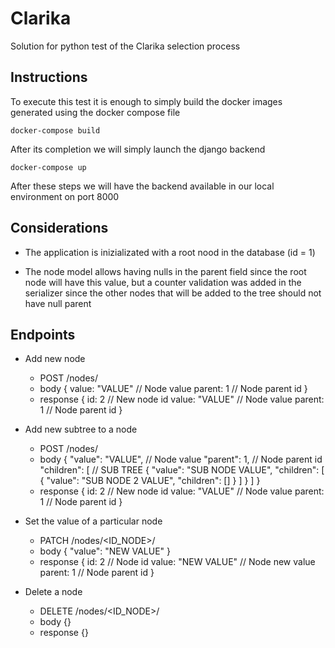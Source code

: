 # Clarika
Solution for python test of the Clarika selection process

## Instructions 

To execute this test it is enough to simply build the docker images generated using the docker compose file

`docker-compose build`

After its completion we will simply launch the django backend 

`docker-compose up`

After these steps we will have the backend available in our local environment on port 8000


## Considerations

- The application is inizializated with a root nood in the database (id = 1)

- The node model allows having nulls in the parent field since the root node will have this value, but a counter validation was added in the serializer since the other nodes that will be added to the tree should not have null parent


## Endpoints

 - Add new node
    - POST /nodes/
    - body 
        {
            value: "VALUE"   // Node value
            parent: 1       // Node parent id
        }
    - response
        {
            id: 2           // New node id
            value: "VALUE"   // Node value
            parent: 1       // Node parent id
        }


- Add new subtree to a node
    - POST /nodes/
    - body
        {
            "value": "VALUE",    // Node value
            "parent": 1,        // Node parent id
            "children": [       // SUB TREE
                {
                    "value": "SUB NODE VALUE", 
                    "children": [
                        {
                            "value": "SUB NODE 2 VALUE", 
                            "children": []
                        }
                    ]
                }
            ]
        }
    - response
        {
            id: 2           // New node id
            value: "VALUE"   // Node value
            parent: 1       // Node parent id
        }

- Set the value of a particular node
    - PATCH /nodes/<ID_NODE>/
    - body
        {
            "value": "NEW VALUE"
        }
    - response
        {
            id: 2               // Node id
            value: "NEW VALUE"  // Node new value
            parent: 1           // Node parent id
        }

- Delete a node
    - DELETE /nodes/<ID_NODE>/
    - body 
        {}
    - response
        {}
